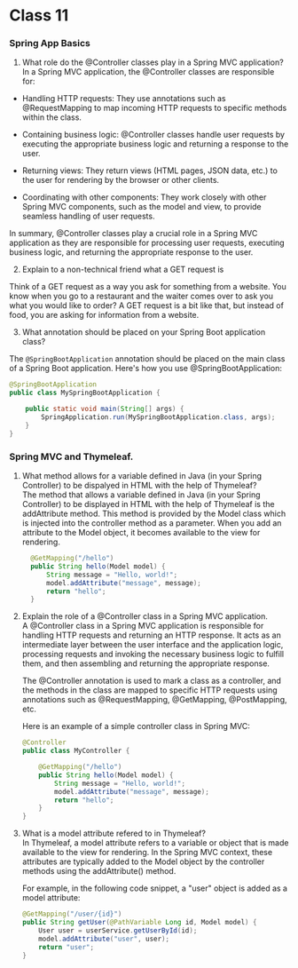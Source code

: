 # Class 11

### Spring App Basics

1. What role do the @Controller classes play in a Spring MVC application?<br>
 In a Spring MVC application, the @Controller classes are responsible for:

* Handling HTTP requests: They use annotations such as @RequestMapping to map incoming HTTP requests to specific methods within the class.

* Containing business logic: @Controller classes handle user requests by executing the appropriate business logic and returning a response to the user.

* Returning views: They return views (HTML pages, JSON data, etc.) to the user for rendering by the browser or other clients.

* Coordinating with other components: They work closely with other Spring MVC components, such as the model and view, to provide seamless handling of user requests.

In summary, @Controller classes play a crucial role in a Spring MVC application as they are responsible for processing user requests, executing business logic, and returning the appropriate response to the user.
  
2. Explain to a non-technical friend what a GET request is<br>
   
  Think of a GET request as a way you ask for something from a website. You know when you go to a restaurant and the waiter comes over to ask you what you would like to order? A GET request is a bit like that, but instead of food, you are asking for information from a website.

3. What annotation should be placed on your Spring Boot application class?<br>
   
The `@SpringBootApplication` annotation should be placed on the main class of a Spring Boot application. 
Here's how you use @SpringBootApplication:

```java
@SpringBootApplication
public class MySpringBootApplication {

    public static void main(String[] args) {
        SpringApplication.run(MySpringBootApplication.class, args);
    }
}
```

### Spring MVC and Thymeleaf.

1. What method allows for a variable defined in Java (in your Spring Controller) to be dispalyed in HTML with the help of Thymeleaf?<br>
   The method that allows a variable defined in Java (in your Spring Controller) to be displayed in HTML with the help of Thymeleaf is the addAttribute method. This method is provided by the Model class which is injected into the controller method as a parameter. When you add an attribute to the Model object, it becomes available to the view for rendering.
      ```java
        @GetMapping("/hello")
        public String hello(Model model) {
            String message = "Hello, world!";
            model.addAttribute("message", message);
            return "hello";
        }
   ```
2. Explain the role of a @Controller class in a Spring MVC application.<br>
   A @Controller class in a Spring MVC application is responsible for handling HTTP requests and returning an HTTP response. It acts as an intermediate layer between the user interface and the application logic, processing requests and invoking the necessary business logic to fulfill them, and then assembling and returning the appropriate response.

    The @Controller annotation is used to mark a class as a controller, and the methods in the class are mapped to specific HTTP requests using annotations such as @RequestMapping, @GetMapping, @PostMapping, etc. 

    Here is an example of a simple controller class in Spring MVC:

    ```java
    @Controller
    public class MyController {

        @GetMapping("/hello")
        public String hello(Model model) {
            String message = "Hello, world!";
            model.addAttribute("message", message);
            return "hello";
        }
    }
    ```
3. What is a model attribute refered to in Thymeleaf?<br>
     In Thymeleaf, a model attribute refers to a variable or object that is made available to the view for rendering. In the Spring MVC context, these attributes are typically added to the Model object by the controller methods using the addAttribute() method.

    For example, in the following code snippet, a "user" object is added as a model attribute:

    ```java
    @GetMapping("/user/{id}")
    public String getUser(@PathVariable Long id, Model model) {
        User user = userService.getUserById(id);
        model.addAttribute("user", user);
        return "user";
    }
    ```


